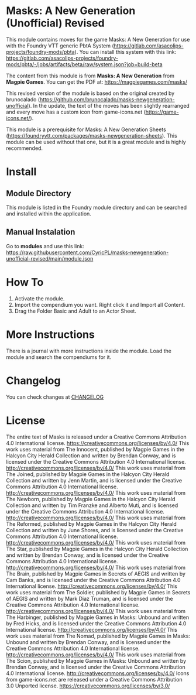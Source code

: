 # Masks: A New Generation (Unofficial) Revised

This module contains moves for the game Masks: A New Generation for use with the Foundry VTT generic PbtA System (https://gitlab.com/asacolips-projects/foundry-mods/pbta). You can install this system with this link: https://gitlab.com/asacolips-projects/foundry-mods/pbta/-/jobs/artifacts/beta/raw/system.json?job=build-beta

The content from this module is from **Masks: A New Generation** from **Magpie Games**. You can get the PDF at: https://magpiegames.com/masks/

This revised version of the module is based on the original created by brunocalado (https://github.com/brunocalado/masks-newgeneration-unofficial). In the update, the text of the moves has been slightly rearranged and every move has a custom icon from game-icons.net (https://game-icons.net/).

This module is a prerequisite for Masks: A New Generation Sheets (https://foundryvtt.com/packages/masks-newgeneration-sheets). This module can be used without that one, but it is a great module and is highly recommended.

# Install

## Module Directory
This module is listed in the Foundry module directory and can be searched and installed within the application.

## Manual Instalation
Go to **modules** and use this link: https://raw.githubusercontent.com/CyricPL/masks-newgeneration-unofficial-revised/main/module.json

# How To

1. Activate the module.
3. Import the compendium you want. Right click it and Import all Content.
4. Drag the Folder Basic and Adult to an Actor Sheet.

# More Instructions
There is a journal with more instructions inside the module. Load the module and search the compendiums for it.

# Changelog
You can check changes at [CHANGELOG](CHANGELOG.md)

# License
The entire text of Masks is released under a Creative Commons Attribution 4.0 International license. https://creativecommons.org/licenses/by/4.0/
This work uses material from The Innocent, published by Magpie Games in the Halcyon City Herald Collection and written by Brendan Conway, and is licensed under the Creative Commons Attribution 4.0 International license. http://creativecommons.org/licenses/by/4.0/
This work uses material from The Joined, published by Magpie Games in the Halcyon City Herald Collection and written by Jenn Martin, and is licensed under the Creative Commons Attribution 4.0 International license. http://creativecommons.org/licenses/by/4.0/
This work uses material from The Newborn, published by Magpie Games in the Halcyon City Herald Collection and written by Tim Franzke and Alberto Muti, and is licensed under the Creative Commons Attribution 4.0 International license. http://creativecommons.org/licenses/by/4.0/
This work uses material from The Reformed, published by Magpie Games in the Halcyon City Herald Collection and written by June Shores, and is licensed under the Creative Commons Attribution 4.0 International license. http://creativecommons.org/licenses/by/4.0/
This work uses material from The Star, published by Magpie Games in the Halcyon City Herald Collection and written by Brendan Conway, and is licensed under the Creative Commons Attribution 4.0 International license. http://creativecommons.org/licenses/by/4.0/
This work uses material from The Brain, published by Magpie Games in Secrets of AEGIS and written by Cam Banks, and is licensed under the Creative Commons Attribution 4.0 International license. http://creativecommons.org/licenses/by/4.0/
This work uses material from The Soldier, published by Magpie Games in Secrets of AEGIS and written by Mark Diaz Truman, and is licensed under the Creative Commons Attribution 4.0 International license. http://creativecommons.org/licenses/by/4.0/
This work uses material from The Harbinger, published by Magpie Games in Masks: Unbound and written by Fred Hicks, and is licensed under the Creative Commons Attribution 4.0 International license. http://creativecommons.org/licenses/by/4.0/
This work uses material from The Nomad, published by Magpie Games in Masks: Unbound and written by Brendan Conway, and is licensed under the Creative Commons Attribution 4.0 International license. http://creativecommons.org/licenses/by/4.0/
This work uses material from The Scion, published by Magpie Games in Masks: Unbound and written by Brendan Conway, and is licensed under the Creative Commons Attribution 4.0 International license. http://creativecommons.org/licenses/by/4.0/
Icons from game-icons.net are released under a Creative Commons Attribution 3.0 Unported license. https://creativecommons.org/licenses/by/3.0/
